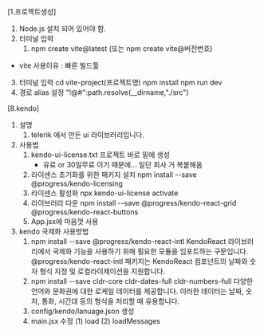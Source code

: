 <!-- # React + Vite

This template provides a minimal setup to get React working in Vite with HMR and some ESLint rules.

Currently, two official plugins are available:

- [@vitejs/plugin-react](https://github.com/vitejs/vite-plugin-react/blob/main/packages/plugin-react/README.md) uses [Babel](https://babeljs.io/) for Fast Refresh
- [@vitejs/plugin-react-swc](https://github.com/vitejs/vite-plugin-react-swc) uses [SWC](https://swc.rs/) for Fast Refresh -->

[1.프로젝트생성]
1. Node.js 설치 되어 있어야 함.
2. 터미널 입력
   1) npm create vite@latest 
      (또는 npm create vite@버전번호)
* vite 사용이유 : 빠른 빌드툴
3. 터미널 입력
   cd vite-project(프로젝트명)
   npm install
   npm run dev
4. 경로 alias 설정
   "!@#":path.resolve(__dirname,"./src")

[8.kendo]
1. 설명
   1) telerik 에서 만든 ui 라이브러리입니다.
2. 사용법
   1) kendo-ui-license.txt 프로젝트 바로 밑에 생성
      * 유료 or 30일무료 이기 때문에... 일단 회사 거 복붙해옴
   2) 라이센스 초기화를 위한 패키지 설치
      npm install --save @progress/kendo-licensing
   3) 라이센스 활성화
      npx kendo-ui-license activate
   4) 라이브러리 다운
      npm install --save @progress/kendo-react-grid @progress/kendo-react-buttons
   5) App.jsx에 마음껏 사용
3. kendo 국제화 사용방법
   1) npm install --save @progress/kendo-react-intl
      KendoReact 라이브러리에서 국제화 기능을 사용하기 위해 필요한 모듈을 임포트하는 구문입니다. @progress/kendo-react-intl 패키지는 KendoReact 컴포넌트의 날짜와 숫자 형식 지정 및    로컬라이제이션을 지원합니다.
   2) npm install --save cldr-core cldr-dates-full cldr-numbers-full
      다양한 언어와 문화권에 대한 로케일 데이터를 제공합니다. 이러한 데이터는 날짜, 숫자, 통화, 시간대 등의 형식을 처리할 때 유용합니다.
   3) config/kendo/lanuage.json 생성
   4) main.jsx 수정
      (1) load
      (2) loadMessages